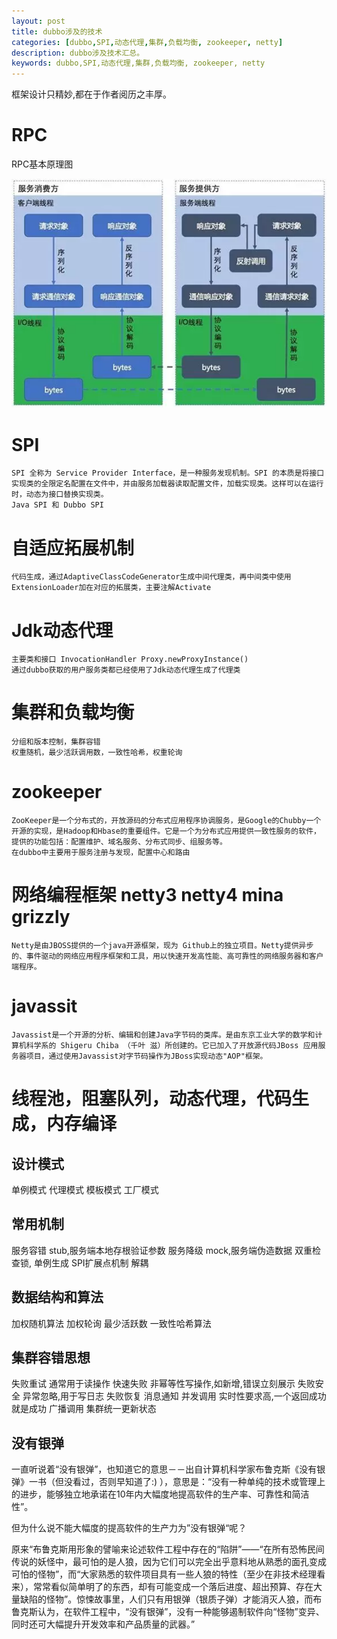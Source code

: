 ```yaml
---
layout: post
title: dubbo涉及的技术
categories: [dubbo,SPI,动态代理,集群,负载均衡, zookeeper, netty]
description: dubbo涉及技术汇总。
keywords: dubbo,SPI,动态代理,集群,负载均衡, zookeeper, netty
---
```


框架设计只精妙,都在于作者阅历之丰厚。

# RPC

RPC基本原理图

![](/images/posts/RPC-basic.png)

# SPI
    SPI 全称为 Service Provider Interface，是一种服务发现机制。SPI 的本质是将接口实现类的全限定名配置在文件中，并由服务加载器读取配置文件，加载实现类。这样可以在运行时，动态为接口替换实现类。
    Java SPI 和 Dubbo SPI 

# 自适应拓展机制
    代码生成，通过AdaptiveClassCodeGenerator生成中间代理类，再中间类中使用ExtensionLoader加在对应的拓展类，主要注解Activate

# Jdk动态代理
    主要类和接口 InvocationHandler Proxy.newProxyInstance()
    通过dubbo获取的用户服务类都已经使用了Jdk动态代理生成了代理类

# 集群和负载均衡
    分组和版本控制，集群容错
    权重随机，最少活跃调用数，一致性哈希，权重轮询

# zookeeper
    ZooKeeper是一个分布式的，开放源码的分布式应用程序协调服务，是Google的Chubby一个开源的实现，是Hadoop和Hbase的重要组件。它是一个为分布式应用提供一致性服务的软件，提供的功能包括：配置维护、域名服务、分布式同步、组服务等。
    在dubbo中主要用于服务注册与发现，配置中心和路由

# 网络编程框架 netty3 netty4 mina grizzly
    Netty是由JBOSS提供的一个java开源框架，现为 Github上的独立项目。Netty提供异步的、事件驱动的网络应用程序框架和工具，用以快速开发高性能、高可靠性的网络服务器和客户端程序。

# javassit
    Javassist是一个开源的分析、编辑和创建Java字节码的类库。是由东京工业大学的数学和计算机科学系的 Shigeru Chiba （千叶 滋）所创建的。它已加入了开放源代码JBoss 应用服务器项目，通过使用Javassist对字节码操作为JBoss实现动态"AOP"框架。

# 线程池，阻塞队列，动态代理，代码生成，内存编译

## 设计模式

单例模式
代理模式
模板模式
工厂模式

## 常用机制

服务容错 stub,服务端本地存根验证参数
服务降级 mock,服务端伪造数据
双重检查锁, 单例生成
SPI扩展点机制 解耦

## 数据结构和算法

加权随机算法
加权轮询
最少活跃数
一致性哈希算法

## 集群容错思想

失败重试   通常用于读操作
快速失败   非幂等性写操作,如新增,错误立刻展示
失败安全   异常忽略,用于写日志
失败恢复   消息通知
并发调用   实时性要求高,一个返回成功就是成功
广播调用   集群统一更新状态


## 没有银弹

一直听说着“没有银弹”，也知道它的意思－－出自计算机科学家布鲁克斯《没有银弹》一书（但没看过，否则早知道了:) ），意思是：“没有一种单纯的技术或管理上的进步，能够独立地承诺在10年内大幅度地提高软件的生产率、可靠性和简洁性”。

  但为什么说不能大幅度的提高软件的生产力为”没有银弹“呢？

 原来“布鲁克斯用形象的譬喻来论述软件工程中存在的“陷阱”——“在所有恐怖民间传说的妖怪中，最可怕的是人狼，因为它们可以完全出乎意料地从熟悉的面孔变成可怕的怪物”，而“大家熟悉的软件项目具有一些人狼的特性（至少在非技术经理看来），常常看似简单明了的东西，却有可能变成一个落后进度、超出预算、存在大量缺陷的怪物”。惊悚故事里，人们只有用银弹（银质子弹）才能消灭人狼，而布鲁克斯认为，在软件工程中，“没有银弹”，没有一种能够遏制软件向“怪物”变异、同时还可大幅提升开发效率和产品质量的武器。”


